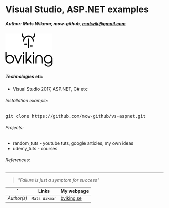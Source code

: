 # Visual Studio, ASP.NET examples
##### Author: Mats Wikmar, mow-github, matwik@gmail.com

![bviking](_img/bVikingFullBlack-logo-150x150.png)

##### Technologies etc:
* Visual Studio 2017, ASP.NET, C# etc

###### Installation example:
<pre>git clone https://github.com/mow-github/vs-aspnet.git</pre>


###### Projects:
* random_tuts - youtube tuts, google articles, my own ideas
* udemy_tuts - courses

###### References:

<hr>

> _"Failure is just a symptom for success"_

`          | Links          | My webpage                              |
---------- | -------------- | --------------------------------------- |
*Author(s)*| `Mats Wikmar`  | [bviking.se](https://www.bviking.se)    |
